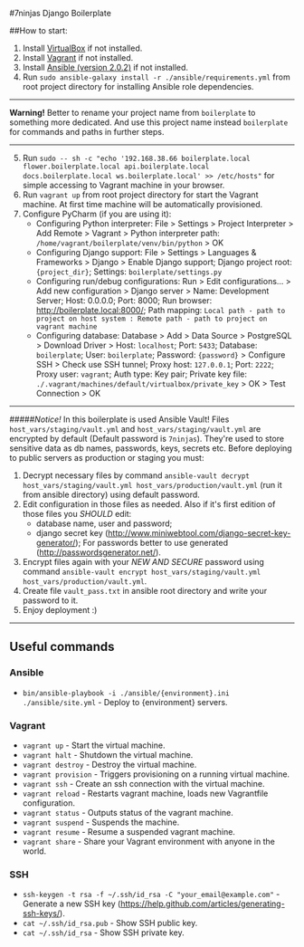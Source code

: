 #7ninjas Django Boilerplate

##How to start:
 1. Install [VirtualBox](https://www.virtualbox.org/wiki/Downloads) if not installed.
 2. Install [Vagrant](https://www.vagrantup.com/downloads.html) if not installed.
 3. Install  [Ansible (version 2.0.2)](http://docs.ansible.com/ansible/intro_installation.html) if not installed.
 4. Run `sudo ansible-galaxy install -r ./ansible/requirements.yml` from root project directory for installing Ansible role dependencies.
 ***
 **Warning!** Better to rename your project name from `boilerplate` to something more dedicated. And use this project name instead `boilerplate` for commands and paths in further steps.
 ***
 5. Run `sudo -- sh -c "echo '192.168.38.66 boilerplate.local flower.boilerplate.local api.boilerplate.local docs.boilerplate.local ws.boilerplate.local' >> /etc/hosts"` for simple accessing to Vagrant machine in your browser.
 6. Run `vagrant up` from root project directory for start the Vagrant machine. At first time machine will be automatically provisioned.
 7. Configure PyCharm (if you are using it):
     - Configuring Python interpreter: File > Settings > Project Interpreter > Add Remote > Vagrant > Python interpreter path: `/home/vagrant/boilerplate/venv/bin/python` > OK
     - Configuring Django support: File > Settings > Languages & Frameworks > Django > Enable Django support; Django project root: `{project_dir}`; Settings: `boilerplate/settings.py`
     - Configuring run/debug configurations: Run > Edit configurations… > Add new configuration > Django server > Name: Development Server; Host: 0.0.0.0; Port: 8000; Run browser: http://boilerplate.local:8000/; Path mapping: `Local path - path to project on host system : Remote path - path to project on vagrant machine`
     - Configuring database: Database > Add > Data Source > PostgreSQL > Download Driver > Host: `localhost`; Port: `5433`; Database: `boilerplate`; User: `boilerplate`; Password: `{password}` > Configure SSH > Check use SSH tunnel; Proxy host: `127.0.0.1`; Port: `2222`; Proxy user: `vagrant`; Auth type: Key pair; Private key file: `./.vagrant/machines/default/virtualbox/private_key` > OK > Test Connection > OK

***
#####_Notice!_ In this boilerplate is used Ansible Vault!
Files `host_vars/staging/vault.yml` and `host_vars/staging/vault.yml` are encrypted by default (Default password is `7ninjas`).
They're used to store sensitive data as db names, passwords, keys, secrets etc.
Before deploying to public servers as production or staging you must:
 
 1. Decrypt necessary files by command `ansible-vault decrypt host_vars/staging/vault.yml host_vars/production/vault.yml` (run it from ansible directory) using default password. 
 2. Edit configuration in those files as needed.
    Also if it's first edition of those files you _SHOULD_ edit:
     - database name, user and password;
     - django secret key (http://www.miniwebtool.com/django-secret-key-generator/);
    For passwords better to use generated (http://passwordsgenerator.net/).
 3. Encrypt files again with your _NEW AND SECURE_ password using command `ansible-vault encrypt host_vars/staging/vault.yml host_vars/production/vault.yml`.
 4. Create file `vault_pass.txt` in ansible root directory and write your password to it.
 5. Enjoy deployment :)
***

## Useful commands
### Ansible
 - `bin/ansible-playbook -i ./ansible/{environment}.ini ./ansible/site.yml` - Deploy to {environment} servers.

### Vagrant
 - `vagrant up` - Start the virtual machine.
 - `vagrant halt` - Shutdown the virtual machine.
 - `vagrant destroy` - Destroy the virtual machine.
 - `vagrant provision` - Triggers provisioning on a running virtual machine.
 - `vagrant ssh` - Create an ssh connection with the virtual machine.
 - `vagrant reload` - Restarts vagrant machine, loads new Vagrantfile configuration.
 - `vagrant status` - Outputs status of the vagrant machine.
 - `vagrant suspend` - Suspends the machine.
 - `vagrant resume` - Resume a suspended vagrant machine.
 - `vagrant share` - Share your Vagrant environment with anyone in the world.

### SSH
 - `ssh-keygen -t rsa -f ~/.ssh/id_rsa -C "your_email@example.com"` - Generate a new SSH key (https://help.github.com/articles/generating-ssh-keys/).
 - `cat ~/.ssh/id_rsa.pub` - Show SSH public key.
 - `cat ~/.ssh/id_rsa` - Show SSH private key.

